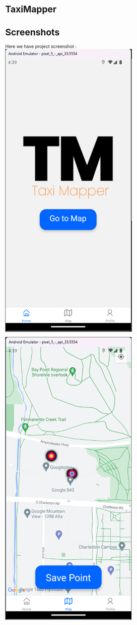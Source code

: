 # TaxiMapper

# Screenshots
Here we have project screenshot :
![screenshot](HomeScreen.png)

![screenshot](MapScreen.png)
